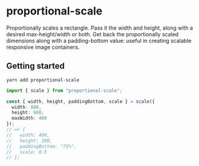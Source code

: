 # proportional-scale

Proportionally scales a rectangle. Pass it the width and height, along with a desired max-height/width or both. Get back the proportionally scaled dimensions along with a padding-bottom value: useful in creating scalable responsive image containers.

## Getting started

```
yarn add proportional-scale
```

```typescript
import { scale } from "proportional-scale";

const { width, height, paddingBottom, scale } = scale({
  width: 800,
  height: 600,
  maxWidth: 400
});
// => {
//   width: 400,
//   height: 300,
//   paddingBottom: "75%",
//   scale: 0.5
// };
```
